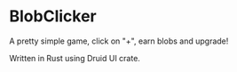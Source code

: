 ﻿# BlobClicker
A pretty simple game, click on "+", earn blobs and upgrade!

Written in Rust using Druid UI crate.
